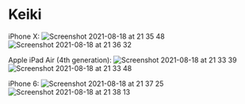 # Keiki
iPhone X:
![Screenshot 2021-08-18 at 21 35 48](https://user-images.githubusercontent.com/22324184/129953453-5d0ad808-0906-4c2a-8ab2-803c3de7b96e.png)
![Screenshot 2021-08-18 at 21 36 32](https://user-images.githubusercontent.com/22324184/129953531-93ead97c-80da-4e0e-8a29-5fb7c51c80aa.png)

Apple iPad Air (4th generation):
![Screenshot 2021-08-18 at 21 33 39](https://user-images.githubusercontent.com/22324184/129953203-829c44eb-e561-480d-81de-17eee8becfaf.png)
![Screenshot 2021-08-18 at 21 33 48](https://user-images.githubusercontent.com/22324184/129953213-8c23533b-b538-40df-9795-4958c12ef228.png)

iPhone 6:
![Screenshot 2021-08-18 at 21 37 25](https://user-images.githubusercontent.com/22324184/129953640-eb253a8a-9e75-4229-a822-432ddfb44e65.png)
![Screenshot 2021-08-18 at 21 38 13](https://user-images.githubusercontent.com/22324184/129953732-a46b2b6b-597c-4ccc-a0af-e426163ab139.png)
